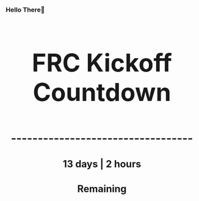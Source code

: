 ### Hello There👋

<!---START-TIMER--->
<h3 align='center' style='font-size: 64px;'>FRC Kickoff Countdown</h3>
<h3 align='center' style='font-size: 30px;'>----------------------------------</h3>
<h3 align='center' style='font-size: 25px;'>13 days | 2 hours</h3>
<h3 align='center' style='font-size: 25px;'>Remaining</h3>
<!---END-TIMER--->
